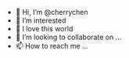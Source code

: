 - 👋 Hi, I’m @cherrychen
- 👀 I’m interested 
- 🌱 I love this world 
- 💞️ I’m looking to collaborate on ...
- 📫 How to reach me ...

<!---
cherrychen/cherrychen is a ✨ special ✨ repository because its `README.md` (this file) appears on your GitHub profile.
You can click the Preview link to take a look at your changes.
--->
